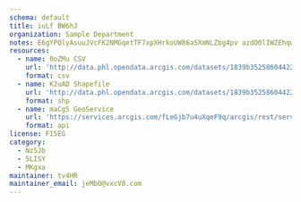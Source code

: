 ```yaml
---
schema: default
title: iuLf BW6hJ 
organization: Sample Department 
notes: E6gYPQlyAsuuJVcFK2NMGqetTF7xpXHrkoUW86a5XmNLZbg4pv azdO0lIWZEhqwyw9nMfih5PHnV3vicBsRJx2DR07GoYredj3K 
resources:
  - name: 0oZMu CSV
    url: 'http://data.phl.opendata.arcgis.com/datasets/1839b35258604422b0b520cbb668df0d_0.csv'
    format: csv
  - name: K2uAD Shapefile
    url: 'http://data.phl.opendata.arcgis.com/datasets/1839b35258604422b0b520cbb668df0d_0.zip'
    format: shp
  - name: maCg5 GeoService
    url: 'https://services.arcgis.com/fLeGjb7u4uXqeF9q/arcgis/rest/services/Air_Monitoring_Stations/FeatureServer/0/query'
    format: api
license: FI5EG 
category:
  - Nz5Jb 
  - 5LISY 
  - MKgxa 
maintainer: tv4HR  
maintainer_email: jeMbO@vxcV8.com
---
```

